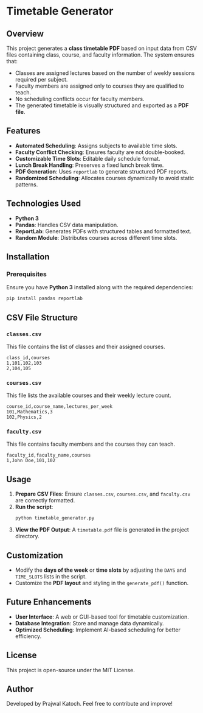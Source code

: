 # Timetable Generator

## Overview
This project generates a **class timetable PDF** based on input data from CSV files containing class, course, and faculty information. The system ensures that:
- Classes are assigned lectures based on the number of weekly sessions required per subject.
- Faculty members are assigned only to courses they are qualified to teach.
- No scheduling conflicts occur for faculty members.
- The generated timetable is visually structured and exported as a **PDF file**.

## Features
- **Automated Scheduling**: Assigns subjects to available time slots.
- **Faculty Conflict Checking**: Ensures faculty are not double-booked.
- **Customizable Time Slots**: Editable daily schedule format.
- **Lunch Break Handling**: Preserves a fixed lunch break time.
- **PDF Generation**: Uses `reportlab` to generate structured PDF reports.
- **Randomized Scheduling**: Allocates courses dynamically to avoid static patterns.

## Technologies Used
- **Python 3**
- **Pandas**: Handles CSV data manipulation.
- **ReportLab**: Generates PDFs with structured tables and formatted text.
- **Random Module**: Distributes courses across different time slots.

## Installation
### Prerequisites
Ensure you have **Python 3** installed along with the required dependencies:
```sh
pip install pandas reportlab
```

## CSV File Structure
### `classes.csv`
This file contains the list of classes and their assigned courses.
```csv
class_id,courses
1,101,102,103
2,104,105
```

### `courses.csv`
This file lists the available courses and their weekly lecture count.
```csv
course_id,course_name,lectures_per_week
101,Mathematics,3
102,Physics,2
```

### `faculty.csv`
This file contains faculty members and the courses they can teach.
```csv
faculty_id,faculty_name,courses
1,John Doe,101,102
```

## Usage
1. **Prepare CSV Files**: Ensure `classes.csv`, `courses.csv`, and `faculty.csv` are correctly formatted.
2. **Run the script**:
   ```sh
   python timetable_generator.py
   ```
3. **View the PDF Output**: A `timetable.pdf` file is generated in the project directory.

## Customization
- Modify the **days of the week** or **time slots** by adjusting the `DAYS` and `TIME_SLOTS` lists in the script.
- Customize the **PDF layout** and styling in the `generate_pdf()` function.

## Future Enhancements
- **User Interface**: A web or GUI-based tool for timetable customization.
- **Database Integration**: Store and manage data dynamically.
- **Optimized Scheduling**: Implement AI-based scheduling for better efficiency.

## License
This project is open-source under the MIT License.

## Author
Developed by Prajwal Katoch. Feel free to contribute and improve!

